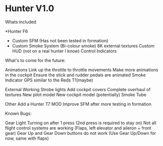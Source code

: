 # Hunter V1.0

Whats included 

*Hunter F6
   * Custom SFM (Has not been tested in formation)
   * Custom Smoke System (Bi-colour smoke)
8K external textures
Custom HUD (not on a real hunter I know)
Control Indicators

What's to come for the future:

Animations
Link up the throttle to throttle movements
Make more animations in the cockpit
Ensure the stick and rudder pedals are animated
Smoke Indicator
GPS  similar to the Reds T1(maybe)

External
Working Strobe lights
Add cockpit covers
Complete overhaul of textures
New pilot model
New cockpit model (potentially)
Smoke Tube

Other
Add a Hunter T7 MOD
Improve SFM after more testing in formation

Known Bugs:

Gear Light Turning on after 1 press (2nd press is required to stay on)
Not all flight control systems are working (Flaps, left elevator and aileron + front gear)
Gear Up and Gear Down buttons do not work (Use Gear Up/Down for now, same with flaps)


